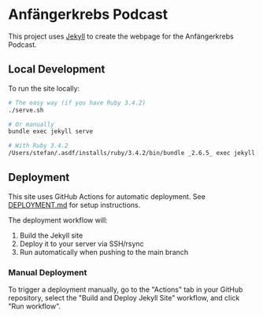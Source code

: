 # Anfängerkrebs Podcast

This project uses [Jekyll](https://jekyllrb.com) to create the webpage for the Anfängerkrebs Podcast.

## Local Development

To run the site locally:

```bash
# The easy way (if you have Ruby 3.4.2)
./serve.sh

# Or manually
bundle exec jekyll serve

# With Ruby 3.4.2
/Users/stefan/.asdf/installs/ruby/3.4.2/bin/bundle _2.6.5_ exec jekyll serve
```

## Deployment

This site uses GitHub Actions for automatic deployment. See [DEPLOYMENT.md](DEPLOYMENT.md) for setup instructions.

The deployment workflow will:

1. Build the Jekyll site
2. Deploy it to your server via SSH/rsync
3. Run automatically when pushing to the main branch

### Manual Deployment

To trigger a deployment manually, go to the "Actions" tab in your GitHub repository, select the "Build and Deploy Jekyll Site" workflow, and click "Run workflow".